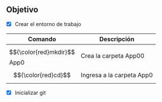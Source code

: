 ## Objetivo
- [x] Crear el entorno de trabajo

|     Comando                    |        Descripción        |
| ------------------------------ | ------------------------- |
| $${\color{red}mkdir}$$ App0    | Crea la carpeta App00     |
| $${\color{red}cd}$$            | Ingresa a la carpeta App0 |


- [x] Inicializar git
